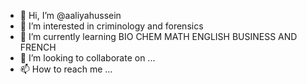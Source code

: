 - 👋 Hi, I’m @aaliyahussein
- 👀 I’m interested in criminology and forensics
- 🌱 I’m currently learning BIO CHEM MATH ENGLISH BUSINESS AND FRENCH
- 💞️ I’m looking to collaborate on ...
- 📫 How to reach me ...

<!---
aaliyahussein/aaliyahussein is a ✨ special ✨ repository because its `README.md` (this file) appears on your GitHub profile.
You can click the Preview link to take a look at your changes.
--->
